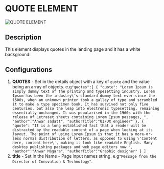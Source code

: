 # QUOTE ELEMENT

![QUOTE ELEMENT](https://i.postimg.cc/HxGDdgzC/Screenshot-from-2023-02-13-22-44-58.png)

## Description

This element displays quotes in the landing page and it has a white background.

## Configurations

1. **QUOTES** - Set in the details object with a key of `quote` and the value being an array of objects. e.g`"quotes":[ { "quote": "Lorem Ipsum is simply dummy text of the printing and typesetting industry. Lorem Ipsum has been the industry\'s standard dummy text ever since the 1500s, when an unknown printer took a galley of type and scrambled it to make a type specimen book. It has survived not only five centuries, but also the leap into electronic typesetting, remaining essentially unchanged. It was popularised in the 1960s with the release of Letraset sheets containing Lorem Ipsum passages, ", "author":"Anwar sadatt", "authorTitle":"UI/UX engineer" }, { "quote": "It is a long established fact that a reader will be distracted by the readable content of a page when looking at its layout. The point of using Lorem Ipsum is that it has a more-or-less normal distribution of letters, as opposed to using \'Content here, content here\', making it look like readable English. Many desktop publishing packages and web page editors now ", "author":"Anwar Magara", "authorTitle":"Graphic designer" } ]`
2. **title** - Set in the Name - Page input names string. e.g`"Message from the Director of Innovation & Technology"`.
